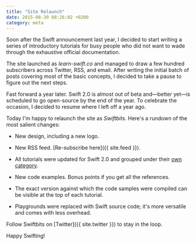 ```yaml
---
title: "Site Relaunch"
date: 2015-08-30 08:26:02 +0200
category: meta
---
```


Soon after the Swift announcement last year, I decided to start writing a series of introductory tutorials for busy people who did not want to wade through the exhaustive official documentation.

The site launched as *learn-swift.co* and managed to draw a few hundred subscribers across Twitter, RSS, and email. After writing the initial batch of posts covering most of the basic concepts, I decided to take a pause to figure out the next steps.

Fast forward a year later. Swift 2.0 is almost out of beta and—better yet—is scheduled to go open-source by the end of the year. To celebrate the occasion, I decided to resume where I left off a year ago.

Today I'm happy to relaunch the site as *Swiftbits*. Here's a rundown of the most salient changes:

- New design, including a new logo.

- New RSS feed. [Re-subscribe here]({{ site.feed }}).

- All tutorials were updated for Swift 2.0 and grouped under their [own category](/tutorials).

- New code examples. Bonus points if you get all the references.

- The exact version against which the code samples were compiled can be visible at the top of each tutorial.

- Playgrounds were replaced with Swift source code; it's more versatile and comes with less overhead.

Follow Swiftbits on [Twitter]({{ site.twitter }}) to stay in the loop.

Happy Swifting!
